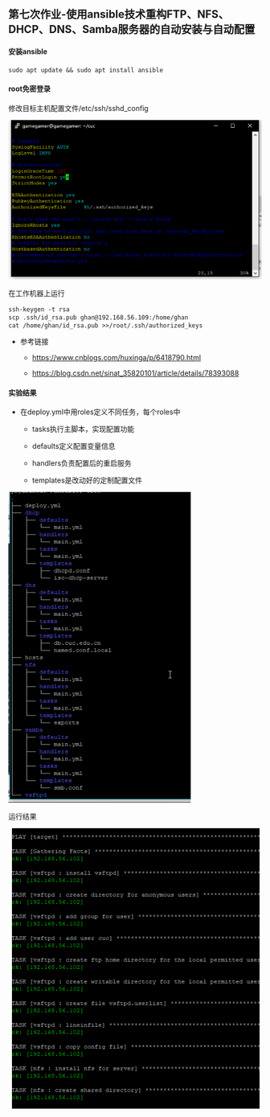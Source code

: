 ## 第七次作业-使用ansible技术重构FTP、NFS、DHCP、DNS、Samba服务器的自动安装与自动配置

#### 安装ansible

```
sudo apt update && sudo apt install ansible
```

#### root免密登录

修改目标主机配置文件/etc/ssh/sshd_config

![image](1.png)

在工作机器上运行

```
ssh-keygen -t rsa
scp .ssh/id_rsa.pub ghan@192.168.56.109:/home/ghan
cat /home/ghan/id_rsa.pub >>/root/.ssh/authorized_keys
```

* 参考链接

  * https://www.cnblogs.com/huxinga/p/6418790.html
  
  * https://blog.csdn.net/sinat_35820101/article/details/78393088
  
#### 实验结果

* 在deploy.yml中用roles定义不同任务，每个roles中

  * tasks执行主脚本，实现配置功能
  
  * defaults定义配置变量信息
  
  * handlers负责配置后的重启服务
  
  * templates是改动好的定制配置文件
  
![image](3.png)

运行结果

![image](4.png)